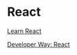 # React

[Learn React](https://react.dev/learn)

[Developer Way: React](https://www.developerway.com/?filter=react)
